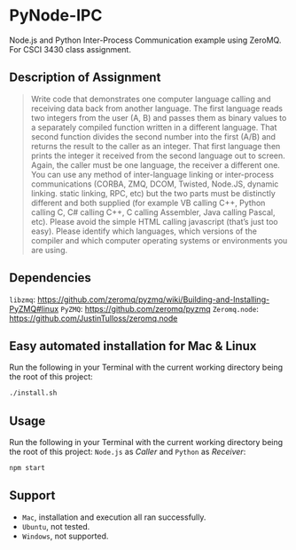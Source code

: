 PyNode-IPC
==========

Node.js and Python Inter-Process Communication example using ZeroMQ. For CSCI 3430 class assignment. 

## Description of Assignment
> Write code that demonstrates one computer language calling and receiving data back from another 
> language. The first language reads two integers from the user (A, B) and passes them as binary values to a 
> separately compiled function written in a different language. That second function divides the second 
> number into the first (A/B) and returns the result to the caller as an integer. That first language then prints 
> the integer it received from the second language out to screen. Again, the caller must be one language, the 
> receiver a different one. You can use any method of inter-language linking or inter-process communications 
> (CORBA, ZMQ, DCOM, Twisted, Node.JS, dynamic linking. static linking, RPC, etc) but the two parts must be 
> distinctly different and both supplied (for example VB calling C++, Python calling C, C# calling C++, C calling 
> Assembler, Java calling Pascal, etc). Please avoid the simple HTML calling javascript (that’s just too easy). 
> Please identify which languages, which versions of the compiler and which computer operating systems or 
>environments you are using. 

## Dependencies
`libzmq`: https://github.com/zeromq/pyzmq/wiki/Building-and-Installing-PyZMQ#linux 
`PyZMQ`: https://github.com/zeromq/pyzmq
`Zeromq.node`: https://github.com/JustinTulloss/zeromq.node 

## Easy automated installation for Mac & Linux
Run the following in your Terminal with the current working directory being the root of this project:
```bash
./install.sh
```

## Usage
Run the following in your Terminal with the current working directory being the root of this project:
`Node.js` as *Caller* and `Python` as *Receiver*:
```bash
npm start
```


## Support
- `Mac`, installation and execution all ran successfully.
- `Ubuntu`, not tested.
- `Windows`, not supported.
